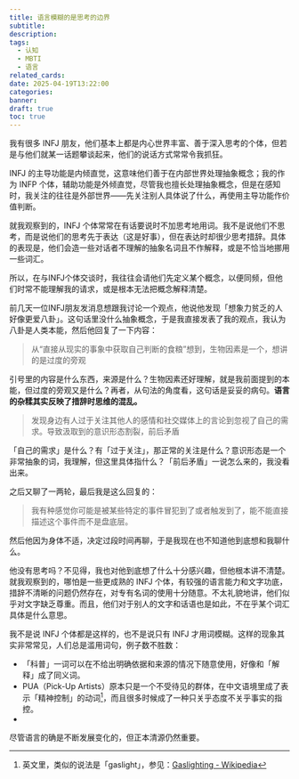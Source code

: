 ```yaml
---
title: 语言模糊的是思考的边界
subtitle: 
description: 
tags:
  - 认知
  - MBTI
  - 语言
related_cards: 
date: 2025-04-19T13:22:00
categories: 
banner: 
draft: true
toc: true
---
```

我有很多 INFJ 朋友，他们基本上都是内心世界丰富、善于深入思考的个体，但若是与他们就某一话题攀谈起来，他们的说话方式常常令我抓狂。

INFJ 的主导功能是内倾直觉，这意味他们善于在内部世界处理抽象概念；我的作为 INFP 个体，辅助功能是外倾直觉，尽管我也擅长处理抽象概念，但是在感知时，我关注的往往是外部世界——先关注别人具体说了什么，再使用主导功能作价值判断。

就我观察到的，INFJ 个体常常在有话要说时不加思考地用词。我不是说他们不思考，而是说他们的思考先于表达（这是好事），但在表达时却很少思考措辞。具体的表现是，他们会造一些对话者不理解的抽象名词且不作解释，或是不恰当地挪用一些词汇。

所以，在与INFJ个体交谈时，我往往会请他们先定义某个概念，以便同频，但他们时常不能理解我的请求，或是根本无法把概念解释清楚。<!--more-->

前几天一位INFJ朋友发消息想跟我讨论一个观点，他说他发现「想象力贫乏的人好像更爱八卦」。这句话里没什么抽象概念，于是我直接发表了我的观点，我认为八卦是人类本能，然后他回复了一下内容：

> 从“直接从现实的事象中获取自己判断的食粮”想到，生物因素是一个，想讲的是过度的旁观

引号里的内容是什么东西，来源是什么？生物因素还好理解，就是我前面提到的本能，但过度的旁观又是什么？再者，从句法的角度看，这句话是妥妥的病句。**语言的杂糅其实反映了措辞时思维的混乱。**

> 发现身边有人过于关注其他人的感情和社交媒体上的言论到忽视了自己的需求。导致汲取到的意识形态割裂，前后矛盾

「自己的需求」是什么？有「过于关注」，那正常的关注是什么？意识形态是一个非常抽象的词，我理解，但这里具体指什么？「前后矛盾」一说怎么来的，我没看出来。

之后又聊了一两轮，最后我是这么回复的：

> 我有种感觉你可能是被某些特定的事件冒犯到了或者触发到了，能不能直接描述这个事件而不是盘底层。

然后他因为身体不适，决定过段时间再聊，于是我现在也不知道他到底想和我聊什么。

他没有思考吗？不见得，我也对他到底想了什么十分感兴趣，但他根本讲不清楚。就我观察到的，哪怕是一些更成熟的 INFJ 个体，有较强的语言能力和文字功底，措辞不清晰的问题仍然存在，对专有名词的使用十分随意。不太礼貌地讲，他们似乎对文字缺乏尊重。而且，他们对于别人的文字和话语也是如此，不在乎某个词汇具体是什么意思。

我不是说 INFJ 个体都是这样的，也不是说只有 INFJ 才用词模糊。这样的现象其实非常常见，人们总是滥用词句，例子数不胜数：

- 「科普」一词可以在不给出明确依据和来源的情况下随意使用，好像和「解释」成了同义词。
- PUA（Pick-Up Artists）原本只是一个不受待见的群体，在中文语境里成了表示「精神控制」的动词[^1]，而且很多时候成了一种只关乎态度不关乎事实的指控。
- 

尽管语言的确是不断发展变化的，但正本清源仍然重要。

[^1]: 英文里，类似的说法是「gaslight」，参见：[Gaslighting - Wikipedia](https://en.wikipedia.org/wiki/Gaslighting)